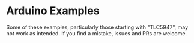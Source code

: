 # Arduino Examples

Some of these examples, particularly those starting with "TLC5947", may not work as intended. If you find a mistake, issues and PRs are welcome.

